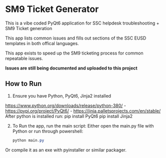 # SM9 Ticket Generator

This is a vibe coded PyQt6 application for SSC helpdesk troubleshooting + SM9 Ticket generation

This app lists common issues and fills out sections of the SSC EUSD templates in both offical languages.

This app exists to speed up the SM9 ticketing process for common repeatable issues.

**Issues are still being documented and uploaded to this project**

## How to Run
1. Ensure you have Python, PyQt6, Jinja2 installed

https://www.python.org/downloads/release/python-380/ - https://pypi.org/project/PyQt6/ - https://jinja.palletsprojects.com/en/stable/
After python is installed run:
pip install PyQt6
pip install Jinja2

2. To Run the app, run the main script: Either open the main.py file with Python or run through powershell:
   
   ```powershell
   python main.py
   ```
Or compile it as an exe with pyinstaller or similar packager. 

